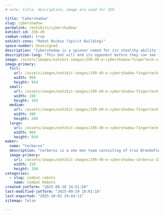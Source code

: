 ```yaml
---
# note: title, description, image are used for SEO

title: "Cybershadow"
slug: cybershadow
permalink: /exhibits/cybershadow/
exhibit-id: 25R-49
combat-robot: true
exhibit-zone: "Robot Ruckus (Spirit Building)"
space-number: Unassigned
description: "Cybershadow is a spinner named for its stealthy ability to swiftly take out its opponents."
description-long: "This bot will end its opponent before they can see it coming. The blade is so fast you can barely hear it humming. Appearing as if it’s coming directly from the night, it’s Cybershadow!"
image: /assets/images/exhibit-images/25R-49-e-cybershadow-fingertech-viper-vertical-spinner-add-on-300x289.jpeg
image-primary: 
  full:
    url: /assets/images/exhibit-images/25R-49-e-cybershadow-fingertech-viper-vertical-spinner-add-on-full.jpeg
    width: 969
    height: 934
  small:
    url: /assets/images/exhibit-images/25R-49-e-cybershadow-fingertech-viper-vertical-spinner-add-on-150x145.jpeg
    width: 150
    height: 145
  medium:
    url: /assets/images/exhibit-images/25R-49-e-cybershadow-fingertech-viper-vertical-spinner-add-on-300x289.jpeg
    width: 300
    height: 289
  large:
    url: /assets/images/exhibit-images/25R-49-e-cybershadow-fingertech-viper-vertical-spinner-add-on-969x934.jpeg
    width: 969
    height: 934
maker: 
  name: "Cerberus"
  description: "Cerberus is a one man team consisting of Cruz Brandofino. He is a middle schooler from Longwood, FL with a love for math, science, and technology. Spinners are his weapon of choice."
  image-primary:
    url: /assets/images/exhibit-images/25R-49-m-cybershadow-cerberus-150x150.png
    width: 150
    height: 150
categories: 
  - slug: combat-robots
    name: Combat Robots
created-jotform: "2025-09-28 14:51:50"
last-modified-jotform: "2025-09-29 10:01:16"
last-exported: "2025-10-02 19:44:11"
sitemap: false

---
```

